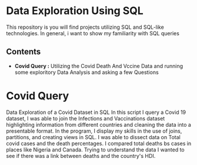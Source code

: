 # Data Exploration Using SQL

This repository is you will find projects utilizing SQL and SQL-like technologies. In general, i want to show my familiarity with SQL queries


## Contents

<ul>
  <li><b>Covid Query :</b> Utilizing the Covid Death And Vccine Data and running some exploritory Data Analysis and asking a few Questions</li>
 
</ul>

# Covid Query

Data Exploration of a Covid Dataset in SQL
In this script I query a Covid 19 dataset, I was able to join the Infections and Vaccinations dataset highlighting information from different countries and cleaning the data into a presentable format. In the program, I display my skills in the use of joins, partitions, and creating views in SQL. I was able to dissect data on Total covid cases and the death percentages. I compared total deaths bs cases in places like Nigeria and Canada. Trying to understand the data I wanted to see if there was a link between deaths and the country's HDI.
